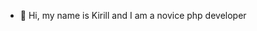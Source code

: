 - 👋 Hi, my name is Kirill and I am a novice php developer


<!---
1Sweet13/1Sweet13 is a ✨ special ✨ repository because its `README.md` (this file) appears on your GitHub profile.
You can click the Preview link to take a look at your changes.
--->
